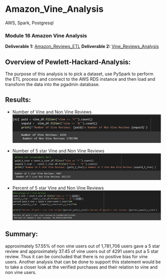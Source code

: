 # Amazon_Vine_Analysis
 AWS, Spark, Postgresql

### Module 16 Amazon Vine Analysis
**Deliverable 1:** [Amazon_Reviews_ETL](Amazon_Reviews_ETL.ipynb)
**Deliverable 2:** [Vine_Reviews_Analysis](Vine_Review_Analysis.ipynb)

## Overview of Pewlett-Hackard-Analysis:
The purpose of this analysis is to pick a dataset, use PySpark to perform the ETL process and connect to the AWS RDS instance and then load and transform the data into the pgadmin database.

## Results:

- Number of Vine and Non Vine Reviews
![review count](screenshots/Number_of_Reviews.PNG)

- Number of 5 star Vine and Non Vine Reviews
![5 star review count](screenshots/Number_of_5_Star_Reviews.PNG)

- Percent of 5 star Vine and Non Vine Reviews
![Percent of 5 star review count](screenshots/Percent_of_Reviews.PNG)

## Summary:
approximately 57.55% of non vine users out of 1,781,706 users gave a 5 star review and approximately 37.45 of vine users out of 4291 users put a 5 star review.
Thus it can be concluded that there is no positive bias for vine users. Another analysis that can be done to support this statement would be to take a closer look at the verified purchases and their relation to vine and non vine users. 

